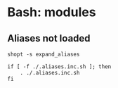 # Bash: modules

## Aliases not loaded

```
shopt -s expand_aliases

if [ -f ./.aliases.inc.sh ]; then
    . ./.aliases.inc.sh
fi
```
